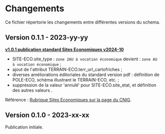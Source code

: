 # Changements

Ce fichier répertorie les changements entre différentes versions du schema.

## Version 0.1.1 - 2023-yy-yy

**[v1.0.1 publication standard Sites Economiques v2024-10](https://github.com/cnigfr/schema-sites-economiques/releases/tag/v1.0.1)**
- SITE-ECO.site_type : `zone 2AU à vocation économique` devient : `zone AU à vocation économique` ;
- ajout de l'attribut TERRAIN-ECO.terr_url_cartofriches ;
- diverses améliorations éditoriales du standard version pdf : définition de POLE-ECO, schéma illustrant le TERRAIN-ECO, etc. ;
- suppression de la valeur 'annulé' pour SITE-ECO.site_etat, et définition des autres valeurs .

Référence : [Rubrique Sites Economiques sur la page du CNIG](https://cnig.gouv.fr/ressources-am%C3%A9nagement-a26047.html#H_ZAE-Sites-economiques).

## Version 0.1.0 - 2023-xx-xx

Publication initiale.
